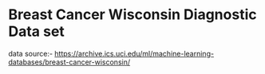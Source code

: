 # Breast Cancer Wisconsin Diagnostic Data set
data source:- https://archive.ics.uci.edu/ml/machine-learning-databases/breast-cancer-wisconsin/
